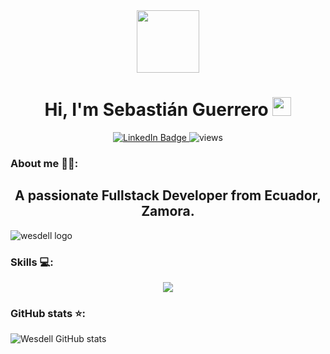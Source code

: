 <div id="header" align="center">
  <img src="https://media.giphy.com/media/M9gbBd9nbDrOTu1Mqx/giphy.gif" width="100"/>
</div>

<h1 align="center">
  Hi, I'm Sebastián Guerrero
  <img src="https://media.giphy.com/media/hvRJCLFzcasrR4ia7z/giphy.gif" width="30px"/>
</h1>

<div align="center">
  <a href="https://www.linkedin.com/in/sebastianguerrero17/">
    <img src="https://img.shields.io/badge/LinkedIn-blue?style=for-the-badge&logo=linkedin&logoColor=white" alt="LinkedIn Badge"/>
  </a>
  <img src="https://komarev.com/ghpvc/?username=wesdell&style=flat-square&color=blue" alt="views"/>
</div>

### About me 👨‍💻:
<h2 align="center">
  A passionate Fullstack Developer from Ecuador, Zamora.
</h2>

![wesdell logo](https://media.licdn.com/dms/image/C4E16AQGL77PSlseMfw/profile-displaybackgroundimage-shrink_350_1400/0/1661873369456?e=1687392000&v=beta&t=5jrBYfZwb4D2SjX7IbK7m-76YzOui39bKvHOGc26ZfA)

### Skills 💻:

<p align="center">
  <a href="https://skillicons.dev">
    <img src="https://skillicons.dev/icons?i=git,js,nodejs,ts,py,tailwind,postgres,express,mongo,next,ghactions" />
  </a>
</p>

### GitHub stats ⭐:

![Wesdell GitHub stats](https://github-readme-stats.vercel.app/api?username=wesdell&show_icons=true&theme=tokyonight)
